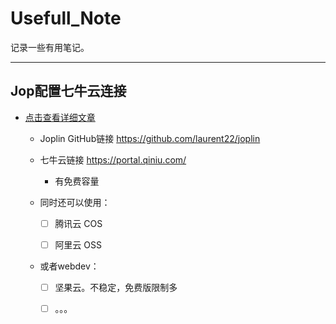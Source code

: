 # Usefull_Note
记录一些有用笔记。

---

## Jop配置七牛云连接



- [点击查看详细文章](joplin_qiniu.md)

  - Joplin GitHub链接  <https://github.com/laurent22/joplin>

  - 七牛云链接 <https://portal.qiniu.com/>

    - 有免费容量

  - 同时还可以使用：

    - [ ] 腾讯云 COS

    - [ ] 阿里云 OSS

  - 或者webdev：

    - [ ] 坚果云。不稳定，免费版限制多

    - [ ] 。。。

